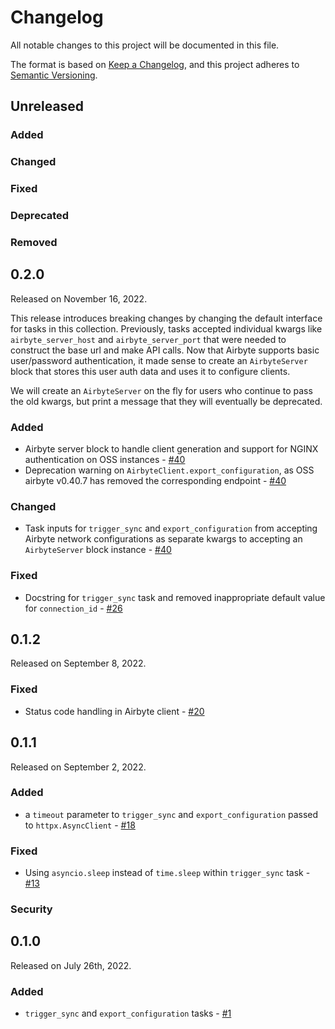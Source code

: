 # Changelog

All notable changes to this project will be documented in this file.

The format is based on [Keep a Changelog](https://keepachangelog.com/en/1.0.0/),
and this project adheres to [Semantic Versioning](https://semver.org/spec/v2.0.0.html).

## Unreleased

### Added

### Changed

### Fixed

### Deprecated

### Removed

## 0.2.0

Released on November 16, 2022.

This release introduces breaking changes by changing the default interface for tasks in this collection. Previously, tasks accepted individual kwargs like `airbyte_server_host` and `airbyte_server_port` that were needed to construct the base url and make API calls. Now that Airbyte supports basic user/password authentication, it made sense to create an `AirbyteServer` block that stores this user auth data and uses it to configure clients. 

We will create an `AirbyteServer` on the fly for users who continue to pass the old kwargs, but print a message that they will eventually be deprecated.

### Added
- Airbyte server block to handle client generation and support for NGINX authentication on OSS instances - [#40](https://github.com/PrefectHQ/prefect-airbyte/pull/40)
- Deprecation warning on `AirbyteClient.export_configuration`, as OSS airbyte v0.40.7 has removed the corresponding endpoint - [#40](https://github.com/PrefectHQ/prefect-airbyte/pull/40)

### Changed
- Task inputs for `trigger_sync` and `export_configuration` from accepting Airbyte network configurations as separate kwargs to accepting an `AirbyteServer` block instance - [#40](https://github.com/PrefectHQ/prefect-airbyte/pull/40)


### Fixed
- Docstring for `trigger_sync` task and removed inappropriate default value for `connection_id` - [#26](https://github.com/PrefectHQ/prefect-airbyte/pull/26)

## 0.1.2

Released on September 8, 2022.

### Fixed

- Status code handling in Airbyte client - [#20](https://github.com/PrefectHQ/prefect-airbyte/pull/20)

## 0.1.1

Released on September 2, 2022.

### Added

- a `timeout` parameter to `trigger_sync` and `export_configuration` passed to `httpx.AsyncClient` - [#18](https://github.com/PrefectHQ/prefect-airbyte/pull/18)

### Fixed

- Using `asyncio.sleep` instead of `time.sleep` within `trigger_sync` task - [#13](https://github.com/PrefectHQ/prefect-airbyte/pull/13)

### Security

## 0.1.0

Released on July 26th, 2022.

### Added

- `trigger_sync` and `export_configuration` tasks - [#1](https://github.com/PrefectHQ/prefect-airbyte/pull/1)

